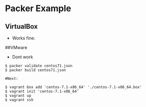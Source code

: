# Packer Example

## VirtualBox
  - Works fine:


##VMware
  - Dont work

```
$ packer validate centos71.json
$ packer build centos71.json

#Next:

$ vagrant box add 'centos-7.1-x86_64' './centos-7.1-x86_64.box'
$ vagrant init 'centos-7.1-x86_64'
$ vagrant up
$ vagrant ssh

```
